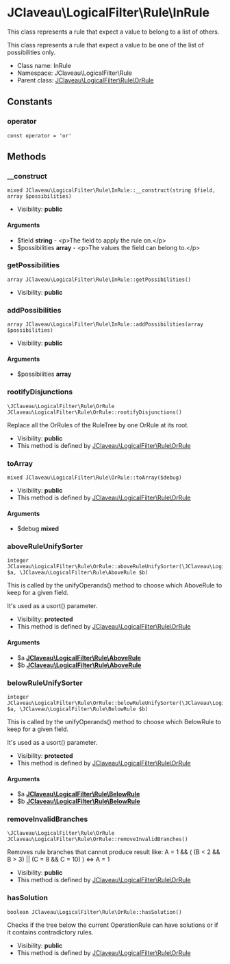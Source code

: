 JClaveau\LogicalFilter\Rule\InRule
===============

This class represents a rule that expect a value to belong to a list of others.

This class represents a rule that expect a value to be one of the list of
possibilities only.


* Class name: InRule
* Namespace: JClaveau\LogicalFilter\Rule
* Parent class: [JClaveau\LogicalFilter\Rule\OrRule](JClaveau-LogicalFilter-Rule-OrRule.md)



Constants
----------


### operator

    const operator = 'or'







Methods
-------


### __construct

    mixed JClaveau\LogicalFilter\Rule\InRule::__construct(string $field, array $possibilities)





* Visibility: **public**


#### Arguments
* $field **string** - &lt;p&gt;The field to apply the rule on.&lt;/p&gt;
* $possibilities **array** - &lt;p&gt;The values the field can belong to.&lt;/p&gt;



### getPossibilities

    array JClaveau\LogicalFilter\Rule\InRule::getPossibilities()





* Visibility: **public**




### addPossibilities

    array JClaveau\LogicalFilter\Rule\InRule::addPossibilities(array $possibilities)





* Visibility: **public**


#### Arguments
* $possibilities **array**



### rootifyDisjunctions

    \JClaveau\LogicalFilter\Rule\OrRule JClaveau\LogicalFilter\Rule\OrRule::rootifyDisjunctions()

Replace all the OrRules of the RuleTree by one OrRule at its root.



* Visibility: **public**
* This method is defined by [JClaveau\LogicalFilter\Rule\OrRule](JClaveau-LogicalFilter-Rule-OrRule.md)




### toArray

    mixed JClaveau\LogicalFilter\Rule\OrRule::toArray($debug)





* Visibility: **public**
* This method is defined by [JClaveau\LogicalFilter\Rule\OrRule](JClaveau-LogicalFilter-Rule-OrRule.md)


#### Arguments
* $debug **mixed**



### aboveRuleUnifySorter

    integer JClaveau\LogicalFilter\Rule\OrRule::aboveRuleUnifySorter(\JClaveau\LogicalFilter\Rule\AboveRule $a, \JClaveau\LogicalFilter\Rule\AboveRule $b)

This is called by the unifyOperands() method to choose which AboveRule
to keep for a given field.

It's used as a usort() parameter.

* Visibility: **protected**
* This method is defined by [JClaveau\LogicalFilter\Rule\OrRule](JClaveau-LogicalFilter-Rule-OrRule.md)


#### Arguments
* $a **[JClaveau\LogicalFilter\Rule\AboveRule](JClaveau-LogicalFilter-Rule-AboveRule.md)**
* $b **[JClaveau\LogicalFilter\Rule\AboveRule](JClaveau-LogicalFilter-Rule-AboveRule.md)**



### belowRuleUnifySorter

    integer JClaveau\LogicalFilter\Rule\OrRule::belowRuleUnifySorter(\JClaveau\LogicalFilter\Rule\BelowRule $a, \JClaveau\LogicalFilter\Rule\BelowRule $b)

This is called by the unifyOperands() method to choose which BelowRule
to keep for a given field.

It's used as a usort() parameter.

* Visibility: **protected**
* This method is defined by [JClaveau\LogicalFilter\Rule\OrRule](JClaveau-LogicalFilter-Rule-OrRule.md)


#### Arguments
* $a **[JClaveau\LogicalFilter\Rule\BelowRule](JClaveau-LogicalFilter-Rule-BelowRule.md)**
* $b **[JClaveau\LogicalFilter\Rule\BelowRule](JClaveau-LogicalFilter-Rule-BelowRule.md)**



### removeInvalidBranches

    \JClaveau\LogicalFilter\Rule\OrRule JClaveau\LogicalFilter\Rule\OrRule::removeInvalidBranches()

Removes rule branches that cannot produce result like:
A = 1 && ( (B < 2 && B > 3) || (C = 8 && C = 10) ) <=> A = 1



* Visibility: **public**
* This method is defined by [JClaveau\LogicalFilter\Rule\OrRule](JClaveau-LogicalFilter-Rule-OrRule.md)




### hasSolution

    boolean JClaveau\LogicalFilter\Rule\OrRule::hasSolution()

Checks if the tree below the current OperationRule can have solutions
or if it contains contradictory rules.



* Visibility: **public**
* This method is defined by [JClaveau\LogicalFilter\Rule\OrRule](JClaveau-LogicalFilter-Rule-OrRule.md)



